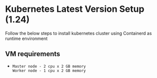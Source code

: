 # Kubernetes Latest Version Setup (1.24)
Follow the below steps to install kubernetes cluster using Containerd as runtime environment

## VM requirements
*     Master node - 2 cpu x 2 GB memory
      Worker node - 1 cpu x 2 GB memory

